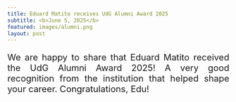 ```yaml
---
title: Eduard Matito receives UdG Alumni Award 2025
subtitle: <b>June 5, 2025</b>
featured: images/alumni.png
layout: post
---
```

<p style="text-align: justify; font-size: 20px;">
	We are happy to share that Eduard Matito received the UdG Alumni Award 2025! A very good recognition from the institution that helped shape your career. Congratulations, Edu!
</p>

</p>


